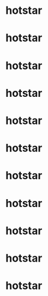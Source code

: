 # hotstar
# hotstar
# hotstar
# hotstar
# hotstar
# hotstar
# hotstar
# hotstar
# hotstar
# hotstar
# hotstar
